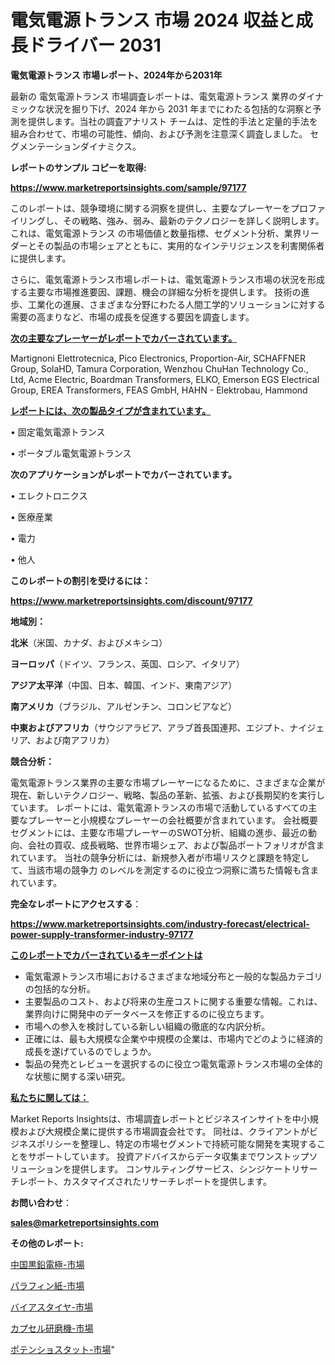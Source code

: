 # 電気電源トランス 市場 2024 収益と成長ドライバー 2031

<strong>電気電源トランス 市場レポート、2024年から2031年</strong>

最新の 電気電源トランス 市場調査レポートは、電気電源トランス 業界のダイナミックな状況を掘り下げ、2024 年から 2031 年までにわたる包括的な洞察と予測を提供します。当社の調査アナリスト チームは、定性的手法と定量的手法を組み合わせて、市場の可能性、傾向、および予測を注意深く調査しました。 セグメンテーションダイナミクス。



<strong>レポートのサンプル コピーを取得:</strong> <a href=https://www.marketreportsinsights.com/sample/97177>

<strong><u>https://www.marketreportsinsights.com/sample/97177</u></strong></a>

このレポートは、競争環境に関する洞察を提供し、主要なプレーヤーをプロファイリングし、その戦略、強み、弱み、最新のテクノロジーを詳しく説明します。 これは、電気電源トランス の市場価値と数量指標、セグメント分析、業界リーダーとその製品の市場シェアとともに、実用的なインテリジェンスを利害関係者に提供します。

さらに、電気電源トランス市場レポートは、電気電源トランス市場の状況を形成する主要な市場推進要因、課題、機会の詳細な分析を提供します。 技術の進歩、工業化の進展、さまざまな分野にわたる人間工学的ソリューションに対する需要の高まりなど、市場の成長を促進する要因を調査します。



<strong><u>次の主要なプレーヤーがレポートでカバーされています。</u></strong>

Martignoni Elettrotecnica, Pico Electronics, Proportion-Air, SCHAFFNER Group, SolaHD, Tamura Corporation, Wenzhou ChuHan Technology Co., Ltd, Acme Electric, Boardman Transformers, ELKO, Emerson EGS Electrical Group, EREA Transformers, FEAS GmbH, HAHN - Elektrobau, Hammond



<strong><u><b>レポートには、次の製品タイプが含まれています。</b></u></strong>

• 固定電気電源トランス

• ポータブル電気電源トランス



<strong><b>次のアプリケーションがレポートでカバーされています。</b></strong>

• エレクトロニクス

• 医療産業

• 電力

• 他人



<strong><b>このレポートの割引を受けるには：</b></strong><a href=https://www.marketreportsinsights.com/discount/97177>

<strong><u>https://www.marketreportsinsights.com/discount/97177</u></strong></a>



<strong>地域別：</strong>



<strong>北米</strong>（米国、カナダ、およびメキシコ）



<strong>ヨーロッパ</strong>（ドイツ、フランス、英国、ロシア、イタリア）



<strong>アジア太平洋</strong>（中国、日本、韓国、インド、東南アジア）



<strong>南アメリカ</strong>（ブラジル、アルゼンチン、コロンビアなど）



<strong>中東およびアフリカ</strong>（サウジアラビア、アラブ首長国連邦、エジプト、ナイジェリア、および南アフリカ）



<strong>競合分析：</strong>

電気電源トランス業界の主要な市場プレーヤーになるために、さまざまな企業が現在、新しいテクノロジー、戦略、製品の革新、拡張、および長期契約を実行しています。 レポートには、電気電源トランスの市場で活動しているすべての主要なプレーヤーと小規模なプレーヤーの会社概要が含まれています。 会社概要セグメントには、主要な市場プレーヤーのSWOT分析、組織の進歩、最近の動向、会社の買収、成長戦略、世界市場シェア、および製品ポートフォリオが含まれています。 当社の競争分析には、新規参入者が市場リスクと課題を特定して、当該市場の競争力 のレベルを測定するのに役立つ洞察に満ちた情報も含まれています。



<strong>完全なレポートにアクセスする</strong>：

<a href=https://www.marketreportsinsights.com/industry-forecast/electrical-power-supply-transformer-industry-97177>

<strong><u>https://www.marketreportsinsights.com/industry-forecast/electrical-power-supply-transformer-industry-97177</u></strong></a>



<strong><u><b>このレポートでカバーされているキーポイントは</b></u></strong>
<ul>
  <li>電気電源トランス市場におけるさまざまな地域分布と一般的な製品カテゴリの包括的な分析。</li>
  <li>主要製品のコスト、および将来の生産コストに関する重要な情報。これは、業界向けに開発中のデータベースを修正するのに役立ちます。</li>
  <li>市場への参入を検討している新しい組織の徹底的な内訳分析。</li>
  <li>正確には、最も大規模な企業や中規模の企業は、市場内でどのように経済的成長を遂げているのでしょうか。</li>
  <li>製品の発売とレビューを選択するのに役立つ電気電源トランス市場の全体的な状態に関する深い研究。</li>
</ul>


<strong><u><b>私たちに関しては：</b></u></strong>

Market Reports Insightsは、市場調査レポートとビジネスインサイトを中小規模および大規模企業に提供する市場調査会社です。 同社は、クライアントがビジネスポリシーを整理し、特定の市場セグメントで持続可能な開発を実現することをサポートしています。 投資アドバイスからデータ収集までワンストップソリューションを提供します。 コンサルティングサービス、シンジケートリサーチレポート、カスタマイズされたリサーチレポートを提供します。



<strong><b>お問い合わせ</b></strong>：

<a href=mailto:sales@marketreportsinsights.com>

<strong><u>sales@marketreportsinsights.com</u></strong></a>



<strong>その他のレポート:</strong>

<a href=https://www.linkedin.com/pulse/中国黒鉛電極-市場-2023-swot-分析と成長率-2030-pr-news-hub-h2y6f/>中国黒鉛電極-市場</a>

<a href=https://www.linkedin.com/pulse/パラフィン紙-市場-2023-年のダイナミクスとビジネストレンド-2030-jgouf/>パラフィン紙-市場</a>

<a href=https://www.linkedin.com/pulse/バイアスタイヤ-市場-2023-年のダイナミクスとビジネストレンド-2030-qlc9c/>バイアスタイヤ-市場</a>

<a href=https://www.linkedin.com/pulse/カプセル研磨機-市場-2023-総合分析と事業成長戦略-2030-data-dive-discoveries-24-analysis-l7mzf/>カプセル研磨機-市場</a>

<a href=https://www.linkedin.com/pulse/ポテンショスタット-市場-2023-収益と成長ドライバー-2030-data-dive-discoveries-24-analysis-cfmif/>ポテンショスタット-市場</a>"
